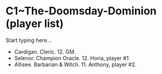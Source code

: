 # C1~The-Doomsday-Dominion (player list)

Start typing here...

- Cardigan. Cleric. 12. GM.
- Selenor. Champion Oracle. 12. Horia, player #1
- Allisee. Barbarian & Witch. 11. Anthony, player #2.

